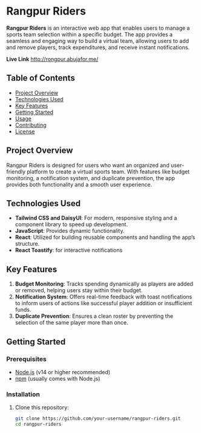 # Rangpur Riders

**Rangpur Riders** is an interactive web app that enables users to manage a sports team selection within a specific budget. The app provides a seamless and engaging way to build a virtual team, allowing users to add and remove players, track expenditures, and receive instant notifications. 

**Live Link** http://rongpur.abujafor.me/

## Table of Contents
- [Project Overview](#project-overview)
- [Technologies Used](#technologies-used)
- [Key Features](#key-features)
- [Getting Started](#getting-started)
- [Usage](#usage)
- [Contributing](#contributing)
- [License](#license)

## Project Overview
Rangpur Riders is designed for users who want an organized and user-friendly platform to create a virtual sports team. With features like budget monitoring, a notification system, and duplicate prevention, the app provides both functionality and a smooth user experience.

## Technologies Used
- **Tailwind CSS and DaisyUI**: For modern, responsive styling and a component library to speed up development.
- **JavaScript**: Provides dynamic functionality.
- **React**: Utilized for building reusable components and handling the app’s structure.
- **React Toastify**: for interactive notifications

## Key Features
1. **Budget Monitoring**: Tracks spending dynamically as players are added or removed, helping users stay within their budget.
2. **Notification System**: Offers real-time feedback with toast notifications to inform users of actions like successful player addition or insufficient funds.
3. **Duplicate Prevention**: Ensures a clean roster by preventing the selection of the same player more than once.

## Getting Started

### Prerequisites
- [Node.js](https://nodejs.org/) (v14 or higher recommended)
- [npm](https://www.npmjs.com/) (usually comes with Node.js)

### Installation
1. Clone this repository:
   ```bash
   git clone https://github.com/your-username/rangpur-riders.git
   cd rangpur-riders
